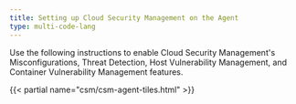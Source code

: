 ```yaml
---
title: Setting up Cloud Security Management on the Agent
type: multi-code-lang
---
```


Use the following instructions to enable Cloud Security Management's Misconfigurations, Threat Detection, Host Vulnerability Management, and Container Vulnerability Management features.

{{< partial name="csm/csm-agent-tiles.html" >}}